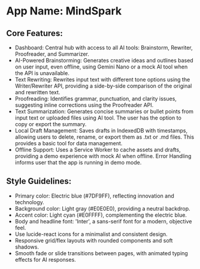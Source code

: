 # **App Name**: MindSpark

## Core Features:

- Dashboard: Central hub with access to all AI tools: Brainstorm, Rewriter, Proofreader, and Summarizer.
- AI-Powered Brainstorming: Generates creative ideas and outlines based on user input, even offline, using Gemini Nano or a mock AI tool when the API is unavailable.
- Text Rewriting: Rewrites input text with different tone options using the Writer/Rewriter API, providing a side-by-side comparison of the original and rewritten text.
- Proofreading: Identifies grammar, punctuation, and clarity issues, suggesting inline corrections using the Proofreader API.
- Text Summarization: Generates concise summaries or bullet points from input text or uploaded files using AI tool. The user has the option to copy or export the summary.
- Local Draft Management: Saves drafts in IndexedDB with timestamps, allowing users to delete, rename, or export them as .txt or .md files. This provides a basic tool for data management.
- Offline Support: Uses a Service Worker to cache assets and drafts, providing a demo experience with mock AI when offline. Error Handling informs user that the app is running in demo mode.

## Style Guidelines:

- Primary color: Electric blue (#7DF9FF), reflecting innovation and technology.
- Background color: Light gray (#E0E0E0), providing a neutral backdrop.
- Accent color: Light cyan (#E0FFFF), complementing the electric blue.
- Body and headline font: 'Inter', a sans-serif font for a modern, objective feel.
- Use lucide-react icons for a minimalist and consistent design.
- Responsive grid/flex layouts with rounded components and soft shadows.
- Smooth fade or slide transitions between pages, with animated typing effects for AI responses.